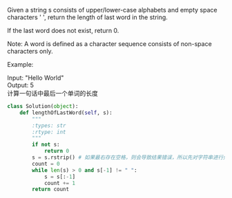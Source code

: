 Given a string s consists of upper/lower-case alphabets and empty space characters ' ', return the length of last word in the string.

If the last word does not exist, return 0.

Note: A word is defined as a character sequence consists of non-space characters only.

Example:

Input: "Hello World"  
Output: 5  
计算一句话中最后一个单词的长度

```python
class Solution(object):
    def lengthOfLastWord(self, s):
        """
        :types: str
        :rtype: int
        """
        if not s:
            return 0
        s = s.rstrip() # 如果最右存在空格，则会导致结果错误，所以先对字符串进行处理，去除最右空格
        count = 0
        while len(s) > 0 and s[-1] != " ":
            s = s[:-1]
            count += 1
        return count
